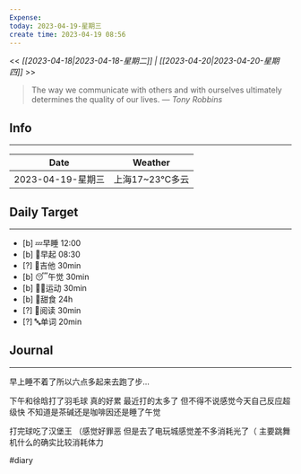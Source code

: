 ```yaml
---
Expense: 
today: 2023-04-19-星期三
create time: 2023-04-19 08:56
---
```


<< *[[2023-04-18|2023-04-18-星期二]] | [[2023-04-20|2023-04-20-星期四]]* >>


> The way we communicate with others and with ourselves ultimately determines the quality of our lives.
> — <cite>Tony Robbins</cite>


## Info
***
| Date        | Weather      | 
| ----------- | ------------ |
| 2023-04-19-星期三 |  上海17~23℃多云 |


## Daily Target 
***
- [b] 💤早睡   12:00
- [b] 🌅早起    08:30
- [?] 🎵吉他    30min
- [b] 😴午觉    30min
- [b] 🏃‍♀️运动    30min
- [b] 🚫甜食    24h
- [?] 📖阅读    30min 
- [?] 🔤单词    20min    


##  Journal
***
早上睡不着了所以六点多起来去跑了步...

下午和徐晗打了羽毛球
真的好累
最近打的太多了
但不得不说感觉今天自己反应超级快
不知道是茶碱还是咖啡因还是睡了午觉

打完球吃了汉堡王
（感觉好罪恶
但是去了电玩城感觉差不多消耗光了（
主要跳舞机什么的确实比较消耗体力



#diary